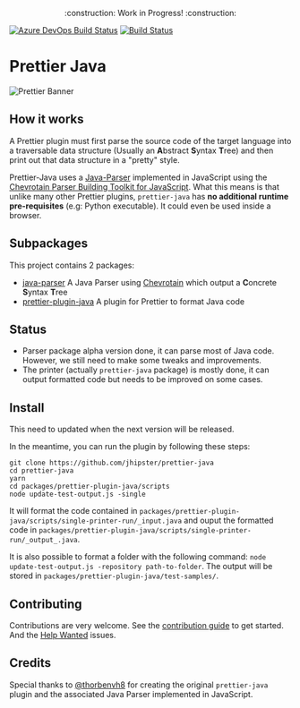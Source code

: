 <p align="center">
    :construction: Work in Progress! :construction:
</p>

[![Azure DevOps Build Status][azure-devops-image]][azure-devops-url-main] [![Build Status][travis-image]][travis-url]

[azure-devops-image]: https://dev.azure.com/jhipster/prettier-java/_apis/build/status/jhipster.prettier-java?branchName=master
[azure-devops-url-main]: https://dev.azure.com/jhipster/prettier-java/_build
[travis-image]: https://travis-ci.org/jhipster/prettier-java.svg?branch=master
[travis-url]: https://travis-ci.org/jhipster/prettier-java

# Prettier Java

![Prettier Banner](https://raw.githubusercontent.com/prettier/prettier-logo/master/images/prettier-banner-light.png)

## How it works

A Prettier plugin must first parse the source code of the target language
into a traversable data structure (Usually an **A**bstract **S**yntax **T**ree)
and then print out that data structure in a "pretty" style.

Prettier-Java uses a [Java-Parser](./packages/java-parser) implemented in JavaScript using the
[Chevrotain Parser Building Toolkit for JavaScript](https://github.com/SAP/chevrotain).
What this means is that unlike many other Prettier plugins,
`prettier-java` has **no additional runtime pre-requisites** (e.g: Python executable).
It could even be used inside a browser.

## Subpackages

This project contains 2 packages:

- [java-parser](./packages/java-parser) A Java Parser using [Chevrotain](https://github.com/SAP/chevrotain) which output a **C**oncrete **S**yntax **T**ree
- [prettier-plugin-java](./packages/prettier-plugin-java) A plugin for Prettier to format Java code

## Status

- Parser package alpha version done, it can parse most of Java code. However, we still need to make some tweaks and improvements.
- The printer (actually `prettier-java` package) is mostly done, it can output formatted code but needs to be improved on some cases.

## Install

This need to updated when the next version will be released.

In the meantime, you can run the plugin by following these steps:

```
git clone https://github.com/jhipster/prettier-java
cd prettier-java
yarn
cd packages/prettier-plugin-java/scripts
node update-test-output.js -single
```

It will format the code contained in `packages/prettier-plugin-java/scripts/single-printer-run/_input.java` and ouput the formatted code in `packages/prettier-plugin-java/scripts/single-printer-run/_output_.java`.

It is also possible to format a folder with the following command:
`node update-test-output.js -repository path-to-folder`. The output will be stored in `packages/prettier-plugin-java/test-samples/`.

## Contributing

Contributions are very welcome.
See the [contribution guide](./CONTRIBUTING.md) to get started.
And the [Help Wanted](https://github.com/jhipster/prettier-java/labels/help%20wanted) issues.

## Credits

Special thanks to [@thorbenvh8](https://github.com/thorbenvh8) for creating the original `prettier-java`
plugin and the associated Java Parser implemented in JavaScript.
